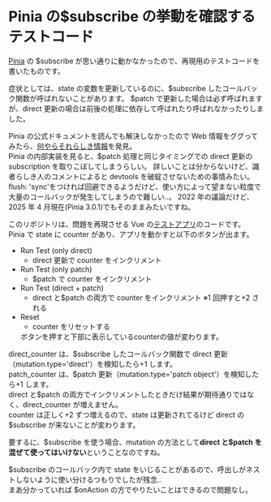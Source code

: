 # Pinia の$subscribe の挙動を確認するテストコード

[Pinia](https://pinia.vuejs.org/) の \$subscribe が思い通りに動かなかったので、再現用のテストコードを書いたものです。

症状としては、state の変数を更新しているのに、\$subscribe したコールバック関数が呼ばれないことがあります。 
$patch で更新した場合は必ず呼ばれますが、direct 更新の場合は前後の処理に依存して呼ばれたり呼ばれなかったりしました。

Pinia の公式ドキュメントを読んでも解決しなかったので Web 情報をググってみたら、[何やらそれらしき情報](https://github.com/vuejs/pinia/issues/992)を発見。  
Pinia の内部実装を見ると、$patch 処理と同じタイミングでの direct 更新の subscription を取りこぼしてしまうらしい。
詳しいことは分からないけど、識者らしき人のコメントによると devtools を破綻させないための事情みたい。
flush: 'sync'をつければ回避できるようだけど、使い方によって望まない粒度で大量のコールバックが発生してしまうので難しい..。
2022 年の議論だけど、2025 年 4 月現在(Pinia 3.0.1)でもそのままみたいですね。

このリポジトリは、問題を再現させる Vue の[テストアプリ](https://tmura-zzz.github.io/test-pinia-subscribe/)のコードです。  
Pinia で state に counter があり、アプリを動かすと以下のボタンが出ます。

- Run Test (only direct)
  - direct 更新で counter をインクリメント
- Run Test (only patch)
  - $patch で counter をインクリメント
- Run Test (direct + patch)
  - direct と$patch の両方で counter をインクリメント ※1 回押すと+2 される
- Reset
  - counter をリセットする
  </dl>
  ボタンを押すと下部に表示しているcounterの値が変わります。

direct_counter は、\$subscribe したコールバック関数で direct 更新（mutation.type='direct'）を検知したら+1 します。  
patch_counter は、\$patch 更新（mutation.type='patch object'）を検知したら+1 します。  
direct と$patch の両方でインクリメントしたときだけ結果が期待通りではなく、direct_counter が増えません。  
counter は正しく+2 ずつ増えるので、state は更新されてるけど direct の\$subscribe が来ないことが変わります。

要するに、\$subscribe を使う場合、mutation の方法として**direct と\$patch を混ぜて使ってはいけない**ということなのですね。

$subscribe のコールバック内で state をいじることがあるので、呼出しがネストしないように使い分けるつもりでしたが残念..  
まあ分かっていれば $onAction の方でやりたいことはできるので問題なし。
